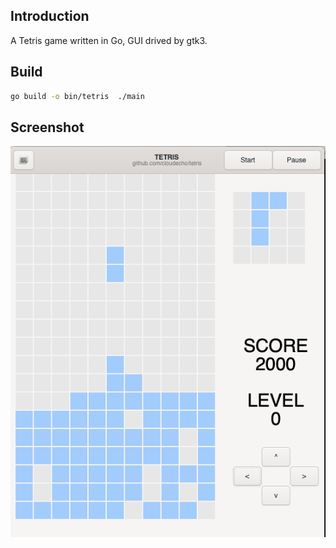 ## Introduction

A Tetris game written in Go, GUI drived by gtk3. 

## Build

```sh
go build -o bin/tetris  ./main
```

## Screenshot

![A screenshot](tetris-screenshot.png)

